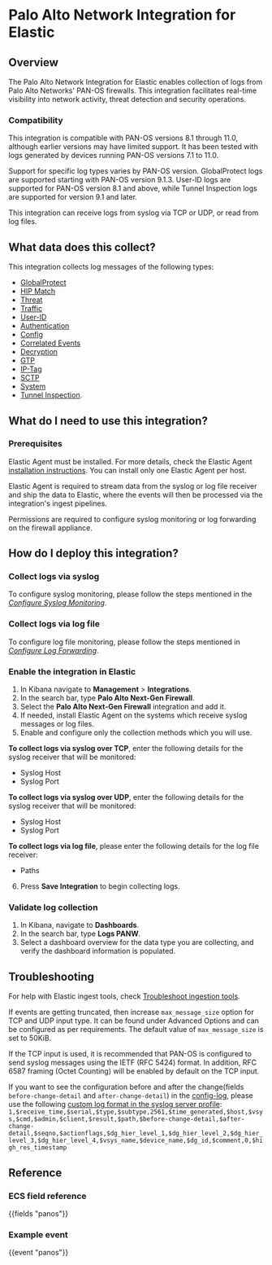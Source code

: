 # Palo Alto Network Integration for Elastic

## Overview

<!-- Summary of integration -->
The Palo Alto Network Integration for Elastic enables collection of logs from Palo Alto Networks' PAN-OS firewalls. This integration facilitates real-time visibility into network activity, threat detection and security operations.

<!-- compatibility -->
### Compatibility

This integration is compatible with PAN-OS versions 8.1 through 11.0, although earlier versions may have limited support. It has been tested with logs generated by devices running PAN-OS versions 7.1 to 11.0.

Support for specific log types varies by PAN-OS version. GlobalProtect logs are supported starting with PAN-OS version 9.1.3. User-ID logs are supported for PAN-OS version 8.1 and above, while Tunnel Inspection logs are supported for version 9.1 and later.

This integration can receive logs from syslog via TCP or UDP, or read from log files.

## What data does this collect?

<!-- types of data collected, datastreams -->
This integration collects log messages of the following types:
* [GlobalProtect](https://docs.paloaltonetworks.com/pan-os/10-2/pan-os-admin/monitoring/use-syslog-for-monitoring/syslog-field-descriptions/globalprotect-log-fields.html)
* [HIP Match](https://docs.paloaltonetworks.com/pan-os/10-2/pan-os-admin/monitoring/use-syslog-for-monitoring/syslog-field-descriptions/hip-match-log-fields.html)
* [Threat](https://docs.paloaltonetworks.com/pan-os/10-2/pan-os-admin/monitoring/use-syslog-for-monitoring/syslog-field-descriptions/threat-log-fields.html)
* [Traffic](https://docs.paloaltonetworks.com/pan-os/10-2/pan-os-admin/monitoring/use-syslog-for-monitoring/syslog-field-descriptions/traffic-log-fields.html)
* [User-ID](https://docs.paloaltonetworks.com/pan-os/10-2/pan-os-admin/monitoring/use-syslog-for-monitoring/syslog-field-descriptions/user-id-log-fields.html)
* [Authentication](https://docs.paloaltonetworks.com/pan-os/10-2/pan-os-admin/monitoring/use-syslog-for-monitoring/syslog-field-descriptions/authentication-log-fields)
* [Config](https://docs.paloaltonetworks.com/pan-os/10-2/pan-os-admin/monitoring/use-syslog-for-monitoring/syslog-field-descriptions/config-log-fields)
* [Correlated Events](https://docs.paloaltonetworks.com/pan-os/10-2/pan-os-admin/monitoring/use-syslog-for-monitoring/syslog-field-descriptions/correlated-events-log-fields)
* [Decryption](https://docs.paloaltonetworks.com/pan-os/10-2/pan-os-admin/monitoring/use-syslog-for-monitoring/syslog-field-descriptions/decryption-log-fields)
* [GTP](https://docs.paloaltonetworks.com/pan-os/10-2/pan-os-admin/monitoring/use-syslog-for-monitoring/syslog-field-descriptions/gtp-log-fields)
* [IP-Tag](https://docs.paloaltonetworks.com/pan-os/10-2/pan-os-admin/monitoring/use-syslog-for-monitoring/syslog-field-descriptions/ip-tag-log-fields)
* [SCTP](https://docs.paloaltonetworks.com/pan-os/10-2/pan-os-admin/monitoring/use-syslog-for-monitoring/syslog-field-descriptions/sctp-log-fields)
* [System](https://docs.paloaltonetworks.com/pan-os/10-2/pan-os-admin/monitoring/use-syslog-for-monitoring/syslog-field-descriptions/system-log-fields)
* [Tunnel Inspection](https://docs.paloaltonetworks.com/pan-os/10-2/pan-os-admin/monitoring/use-syslog-for-monitoring/syslog-field-descriptions/tunnel-inspection-log-fields).

## What do I need to use this integration?

### Prerequisites

<!-- static link to elastic agent setup -->
Elastic Agent must be installed. For more details, check the Elastic Agent [installation instructions](docs-content://reference/fleet/install-elastic-agents.md). You can install only one Elastic Agent per host.

Elastic Agent is required to stream data from the syslog or log file receiver and ship the data to Elastic, where the events will then be processed via the integration's ingest pipelines.

<!-- for agentless integrations, static link to agentless setup -->
<!-- agentless does not apply to panw -->

<!-- vendor-specific prerequisites and configuration -->
Permissions are required to configure syslog monitoring or log forwarding on the firewall appliance.

## How do I deploy this integration?
<!-- onboard / configuration -->

<!-- static link to elastic agent setup -->
<!-- how is this different than the static section in prereqs??? -->

### Collect logs via syslog

To configure syslog monitoring, please follow the steps mentioned in the [_Configure Syslog Monitoring_](https://docs.paloaltonetworks.com/pan-os/10-2/pan-os-admin/monitoring/use-syslog-for-monitoring/configure-syslog-monitoring).

### Collect logs via log file
To configure log file monitoring, please follow the steps mentioned in [_Configure Log Forwarding_](https://docs.paloaltonetworks.com/pan-os/10-2/pan-os-admin/monitoring/configure-log-forwarding).

### Enable the integration in Elastic

1. In Kibana navigate to **Management** > **Integrations**.
2. In the search bar, type **Palo Alto Next-Gen Firewall**.
3. Select the **Palo Alto Next-Gen Firewall** integration and add it.
4. If needed, install Elastic Agent on the systems which receive syslog messages or log files.
5. Enable and configure only the collection methods which you will use.

**To collect logs via syslog over TCP**, enter the following details for the syslog receiver that will be monitored:
   - Syslog Host
   - Syslog Port

**To collect logs via syslog over UDP**, enter the following details for the syslog receiver that will be monitored:
  - Syslog Host
  - Syslog Port

**To collect logs via log file**, please enter the following details for the log file receiver:
  - Paths

6. Press **Save Integration** to begin collecting logs.

<!-- validation -->
### Validate log collection

1. In Kibana, navigate to **Dashboards**.
2. In the search bar, type **Logs PANW**.
3. Select a dashboard overview for the data type you are collecting, and verify the dashboard information is populated.

## Troubleshooting

<!-- static elastic troubleshooting -->
For help with Elastic ingest tools, check [Troubleshoot ingestion tools](https://www.elastic.co/docs/troubleshoot/ingest).
<!-- TODO: add other generic help docs from 'where's my data' group -->

<!-- vendor-specific -->
If events are getting truncated, then increase `max_message_size` option for TCP and UDP input type. It can be found under Advanced Options and can be configured as per requirements. The default value of `max_message_size` is set to 50KiB.

If the TCP input is used, it is recommended that PAN-OS is configured to send syslog messages using the IETF (RFC 5424) format. In addition, RFC 6587 framing (Octet Counting) will be enabled by default on the TCP input.

If you want to see the configuration before and after the change(fields `before-change-detail` and `after-change-detail`) in the [config-log](https://docs.paloaltonetworks.com/pan-os/11-1/pan-os-admin/monitoring/use-syslog-for-monitoring/syslog-field-descriptions/config-log-fields), please use the following [custom log format in the syslog server profile](https://docs.paloaltonetworks.com/pan-os/11-1/pan-os-admin/monitoring/use-syslog-for-monitoring/syslog-field-descriptions/custom-logevent-format):
  ``1,$receive_time,$serial,$type,$subtype,2561,$time_generated,$host,$vsys,$cmd,$admin,$client,$result,$path,$before-change-detail,$after-change-detail,$seqno,$actionflags,$dg_hier_level_1,$dg_hier_level_2,$dg_hier_level_3,$dg_hier_level_4,$vsys_name,$device_name,$dg_id,$comment,0,$high_res_timestamp``

<!-- ## Performance and scaling -->
<!-- optional section -->

<!-- static link to scaling doc page (add when done) -->

<!-- optional integration specific scaling -->

## Reference

### ECS field reference

{{fields "panos"}}

### Example event

{{event "panos"}}

<!-- other relevent docs -->